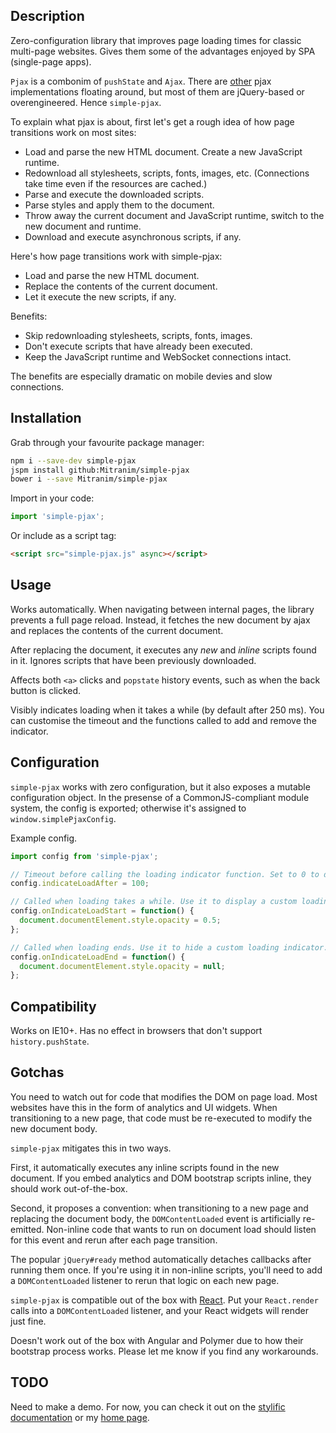 ## Description

Zero-configuration library that improves page loading times for classic
multi-page websites. Gives them some of the advantages enjoyed by SPA
(single-page apps).

`Pjax` is a combonim of `pushState` and `Ajax`. There are
[other](https://github.com/defunkt/jquery-pjax) pjax implementations floating
around, but most of them are jQuery-based or overengineered. Hence `simple-pjax`.

To explain what pjax is about, first let's get a rough idea of how page
transitions work on most sites:
* Load and parse the new HTML document. Create a new JavaScript runtime.
* Redownload all stylesheets, scripts, fonts, images, etc. (Connections take time even if the resources are cached.)
* Parse and execute the downloaded scripts.
* Parse styles and apply them to the document.
* Throw away the current document and JavaScript runtime, switch to the new document and runtime.
* Download and execute asynchronous scripts, if any.

Here's how page transitions work with simple-pjax:
* Load and parse the new HTML document.
* Replace the contents of the current document.
* Let it execute the new scripts, if any.

Benefits:
* Skip redownloading stylesheets, scripts, fonts, images.
* Don't execute scripts that have already been executed.
* Keep the JavaScript runtime and WebSocket connections intact.

The benefits are especially dramatic on mobile devies and slow connections.

## Installation

Grab through your favourite package manager:

```sh
npm i --save-dev simple-pjax
jspm install github:Mitranim/simple-pjax
bower i --save Mitranim/simple-pjax
```

Import in your code:

```javascript
import 'simple-pjax';
```

Or include as a script tag:

```html
<script src="simple-pjax.js" async></script>
```

## Usage

Works automatically. When navigating between internal pages, the library
prevents a full page reload. Instead, it fetches the new document by ajax and
replaces the contents of the current document.

After replacing the document, it executes any _new_ and _inline_ scripts found
in it. Ignores scripts that have been previously downloaded.

Affects both `<a>` clicks and `popstate` history events, such as when the back
button is clicked.

Visibly indicates loading when it takes a while (by default after 250 ms). You
can customise the timeout and the functions called to add and remove the
indicator.

## Configuration

`simple-pjax` works with zero configuration, but it also exposes a mutable
configuration object. In the presense of a CommonJS-compliant module system, the
config is exported; otherwise it's assigned to `window.simplePjaxConfig`.

Example config.

```javascript
import config from 'simple-pjax';

// Timeout before calling the loading indicator function. Set to 0 to disable.
config.indicateLoadAfter = 100;

// Called when loading takes a while. Use it to display a custom loading indicator.
config.onIndicateLoadStart = function() {
  document.documentElement.style.opacity = 0.5;
};

// Called when loading ends. Use it to hide a custom loading indicator.
config.onIndicateLoadEnd = function() {
  document.documentElement.style.opacity = null;
};
```

## Compatibility

Works on IE10+. Has no effect in browsers that don't support
`history.pushState`.

## Gotchas

You need to watch out for code that modifies the DOM on page load. Most websites
have this in the form of analytics and UI widgets. When transitioning to a new
page, that code must be re-executed to modify the new document body.

`simple-pjax` mitigates this in two ways.

First, it automatically executes any inline scripts found in the new document.
If you embed analytics and DOM bootstrap scripts inline, they
should work out-of-the-box.

Second, it proposes a convention: when transitioning to a new page and replacing
the document body, the `DOMContentLoaded` event is artificially re-emitted.
Non-inline code that wants to run on document load should listen for this event
and rerun after each page transition.

The popular `jQuery#ready` method automatically detaches callbacks after running
them once. If you're using it in non-inline scripts, you'll need to add a
`DOMContentLoaded` listener to rerun that logic on each new page.

`simple-pjax` is compatible out of the box with
[React](http://facebook.github.io/react). Put your `React.render` calls into
a `DOMContentLoaded` listener, and your React widgets will render just fine.

Doesn't work out of the box with Angular and Polymer due to how their bootstrap
process works. Please let me know if you find any workarounds.

## TODO

Need to make a demo. For now, you can check it out on the [stylific
documentation](http://mitranim.com/stylific/) or my [home
page](http://mitranim.com/).
